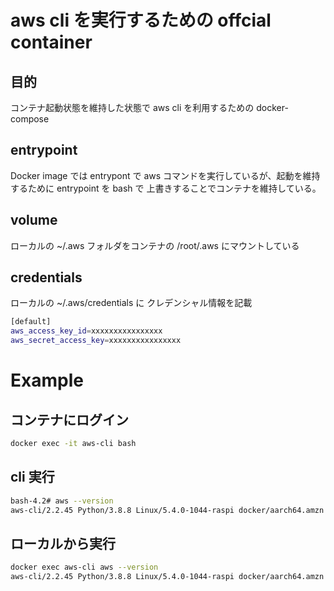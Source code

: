 # aws cli を実行するための offcial container
## 目的
コンテナ起動状態を維持した状態で aws cli を利用するための docker-compose

## entrypoint
Docker image では entrypont で aws コマンドを実行しているが、起動を維持するために entrypoint を bash で
上書きすることでコンテナを維持している。

## volume
ローカルの ~/.aws フォルダをコンテナの /root/.aws にマウントしている  

## credentials
ローカルの ~/.aws/credentials に クレデンシャル情報を記載
```bash
[default]
aws_access_key_id=xxxxxxxxxxxxxxxx
aws_secret_access_key=xxxxxxxxxxxxxxxx
```

# Example 
## コンテナにログイン
```bash
docker exec -it aws-cli bash
```
## cli 実行
```bash
bash-4.2# aws --version
aws-cli/2.2.45 Python/3.8.8 Linux/5.4.0-1044-raspi docker/aarch64.amzn.2 prompt/off
```

## ローカルから実行
```bash
docker exec aws-cli aws --version
aws-cli/2.2.45 Python/3.8.8 Linux/5.4.0-1044-raspi docker/aarch64.amzn.2 prompt/off
```